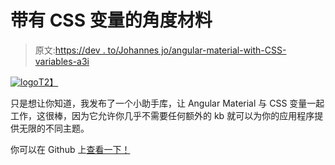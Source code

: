 # 带有 CSS 变量的角度材料

> 原文:[https://dev . to/Johannes jo/angular-material-with-CSS-variables-a3i](https://dev.to/johannesjo/angular-material-with-css-variables-a3i)

[![logo](../Images/bb6c76e00097a055016f3ac2c737f089.png)T2】](https://res.cloudinary.com/practicaldev/image/fetch/s--L89IA--x--/c_limit%2Cf_auto%2Cfl_progressive%2Cq_auto%2Cw_880/https://raw.githubusercontent.com/johannesjo/angular-material-css-vars/master/logo.png)

只是想让你知道，我发布了一个小助手库，让 Angular Material 与 CSS 变量一起工作，这很棒，因为它允许你几乎不需要任何额外的 kb 就可以为你的应用程序提供无限的不同主题。

你可以在 Github 上[查看一下！](https://github.com/johannesjo/angular-material-css-vars)